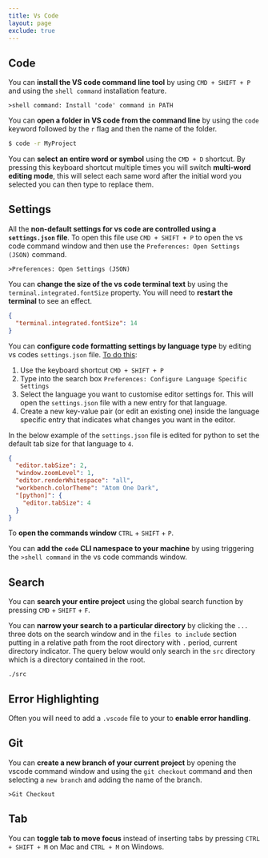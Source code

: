 ```yaml
---
title: Vs Code
layout: page
exclude: true
---
```


## Code

You can **install the VS code command line tool** by using `CMD + SHIFT + P` and using the `shell command` installation feature.
```
>shell command: Install 'code' command in PATH
```

You can **open a folder in VS code from the command line** by using the `code` keyword followed by the `r` flag and then the name of the folder.
```bash
$ code -r MyProject
```

You can **select an entire word or symbol** using the `CMD + D` shortcut. By pressing this keyboard shortcut multiple times you will switch **multi-word editing mode**, this will select each same word after the initial word you selected you can then type to replace them.

## Settings

All the **non-default settings for vs code are controlled using a `settings.json` file**. To open this file use `CMD + SHIFT + P` to open the vs code command window and then use the `Preferences: Open Settings (JSON)` command.
```
>Preferences: Open Settings (JSON)
```

You can **change the size of the vs code terminal text** by using the `terminal.integrated.fontSize` property. You will need to **restart the terminal** to see an effect.
```json
{
  "terminal.integrated.fontSize": 14
}
```

You can **configure code formatting settings by language type** by editing vs codes `settings.json` file. [To do this](https://stackoverflow.com/questions/34247939/how-to-set-per-filetype-tab-size):

1. Use the keyboard shortcut `CMD + SHIFT + P`
2. Type into the search box `Preferences: Configure Language Specific Settings`
3. Select the language you want to customise editor settings for. This will open the `settings.json` file with a new entry for that language.
4. Create a new key-value pair (or edit an existing one) inside the language specific entry that indicates what changes you want in the editor.
 
In the below example of the `settings.json` file is edited for python to set the default tab size for that language to `4`.
```json
{
  "editor.tabSize": 2,
  "window.zoomLevel": 1,
  "editor.renderWhitespace": "all",
  "workbench.colorTheme": "Atom One Dark",
  "[python]": {
    "editor.tabSize": 4
  }
}
```

To **open the commands window** `CTRL` + `SHIFT` + `P`.

You can **add the `code` CLI namespace to your machine** by using triggering the `>shell command` in the vs code commands window.

## Search

You can **search your entire project** using the global search function by pressing `CMD` + `SHIFT` + `F`.

You can **narrow your search to a particular directory** by clicking the `...` three dots on the search window and in the `files to include` section putting in a relative path from the root directory with `.` period, current directory indicator. The query below would only search in the `src` directory which is a directory contained in the root.
```
./src
```

## Error Highlighting

Often you will need to add a `.vscode` file to your to **enable error handling**.

## Git

You can **create a new branch of your current project** by opening the vscode command window and using the `git checkout` command and then selecting a `new branch` and adding the name of the branch.
```
>Git Checkout
```

## Tab

You can **toggle tab to move focus** instead of inserting tabs by pressing `CTRL + SHIFT + M` on Mac and `CTRL + M` on Windows.
<!--stackedit_data:
eyJoaXN0b3J5IjpbLTM3NzU5MTY0NiwtMTk5NjY4NjI5LDE3Mj
M0MzQxNjEsLTQ0MzMzNzkzMSwtNjk5MDYwNjQyLDI3ODY2MDM2
MSwtMTQxOTUyMDMzMCwyNjQ3NjI5NzAsMTMxNzc5NzM5NiwxMz
gyNjMwMTQwLC0xNzM3OTAyNTcxLC0xMDM4OTEwMjAzXX0=
-->